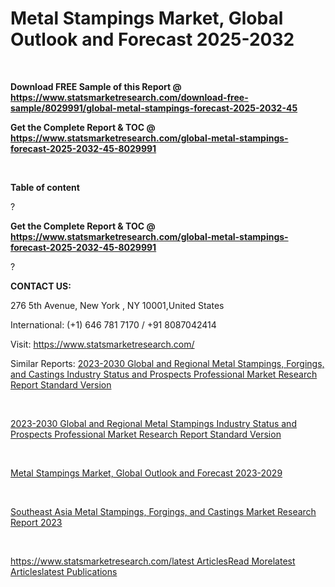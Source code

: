 <h1>Metal Stampings Market, Global Outlook and Forecast 2025-2032</h1><br/><p><strong>Download FREE Sample of this Report @ <a href="https://www.statsmarketresearch.com/download-free-sample/8029991/global-metal-stampings-forecast-2025-2032-45">https://www.statsmarketresearch.com/download-free-sample/8029991/global-metal-stampings-forecast-2025-2032-45</a></strong></p>
 
 
 
 <div><b>Get the Complete Report & TOC @ <a href="https://www.statsmarketresearch.com/global-metal-stampings-forecast-2025-2032-45-8029991">https://www.statsmarketresearch.com/global-metal-stampings-forecast-2025-2032-45-8029991</a></b></div>
 
 
 
 <p><br />
 
 <b>Table of content</b></p>
 
 
 
 <p>? </p>
 
 
 
 <div><b>Get the Complete Report & TOC @ <a href="https://www.statsmarketresearch.com/global-metal-stampings-forecast-2025-2032-45-8029991">https://www.statsmarketresearch.com/global-metal-stampings-forecast-2025-2032-45-8029991</a></b></div>
 
 
 
 <p>? </p>
 
 
 
 <p><b>CONTACT US:</b><br />
 
 276 5th Avenue, New York , NY 10001,United States<br />
 
 International: (+1) 646 781 7170 / +91 8087042414<br />
 
 Visit: <a href="https://www.statsmarketresearch.com/">https://www.statsmarketresearch.com/</a><br />
 
 Similar Reports: <a href="https://www.statsmarketresearch.com/global-metal-stampings-forecast-2025-2032-45-8029991">2023-2030 Global and Regional Metal Stampings, Forgings, and Castings Industry Status and Prospects Professional Market Research Report Standard Version</a><br />
 
 <br />
 
 <a href="https://www.statsmarketresearch.com/global-metal-stampings-forecast-2025-2032-45-8029991">2023-2030 Global and Regional Metal Stampings Industry Status and Prospects Professional Market Research Report Standard Version</a><br />
 
 <br />
 
 <a href="https://www.statsmarketresearch.com/global-metal-stampings-forecast-2025-2032-45-8029991">Metal Stampings Market, Global Outlook and Forecast 2023-2029</a><br />
 
 <br />
 
 <a href="https://www.statsmarketresearch.com/global-metal-stampings-forecast-2025-2032-45-8029991">Southeast Asia Metal Stampings, Forgings, and Castings Market Research Report 2023</a><br />
 
 <br />
 
 <a href="https://gyeongbokgung.com">https://www.statsmarketresearch.com/</a><a href="https://hallyeomaritime.com">latest Articles</a><a href="https://jingwansa.com">Read More</a><a href="https://nguoiviet.jp/">latest Articles</a><a href="https://www.intelmarketresearch.com/">latest Publications</a></p>